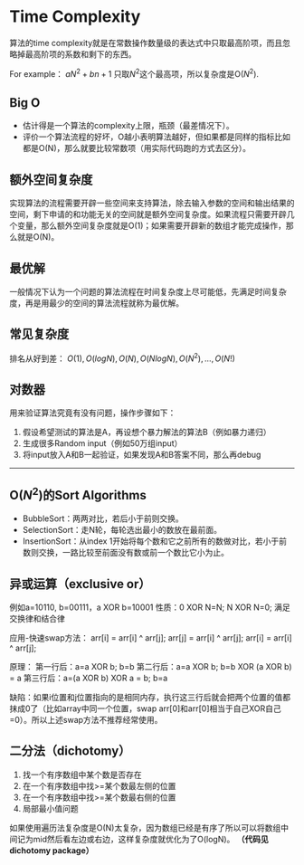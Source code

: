 # Time Complexity
算法的time complexity就是在常数操作数量级的表达式中只取最高阶项，而且忽略掉最高阶项的系数和剩下的东西。

For example：
$aN^2 + bn + 1$
只取$N^2$这个最高项，所以复杂度是O($N^2$).

## Big O
- 估计得是一个算法的complexity上限，瓶颈（最差情况下）。
- 评价一个算法流程的好坏，O越小表明算法越好，但如果都是同样的指标比如都是O(N)，那么就要比较常数项（用实际代码跑的方式去区分）。

## 额外空间复杂度
实现算法的流程需要开辟一些空间来支持算法，除去输入参数的空间和输出结果的空间，剩下申请的和功能无关的空间就是额外空间复杂度。如果流程只需要开辟几个变量，那么额外空间复杂度就是O(1)；如果需要开辟新的数组才能完成操作，那么就是O(N)。

## 最优解
一般情况下认为一个问题的算法流程在时间复杂度上尽可能低，先满足时间复杂度，再是用最少的空间的算法流程就称为最优解。

## 常见复杂度
排名从好到差：
$O(1), O(logN), O(N), O(N logN), O(N^2),... , O(N!)$

## 对数器
用来验证算法究竟有没有问题，操作步骤如下：
1. 假设希望测试的算法是A，再设想个暴力解法的算法B（例如暴力递归）
2. 生成很多Random input（例如50万组input）
3. 将input放入A和B一起验证，如果发现A和B答案不同，那么再debug
***

## O($N^2$)的Sort Algorithms
- BubbleSort：两两对比，若后小于前则交换。
- SelectionSort：走N轮，每轮选出最小的数放在最前面。
- InsertionSort：从index 1开始将每个数和它之前所有的数做对比，若小于前数则交换，一路比较至前面没有数或前一个数比它小为止。

## 异或运算（exclusive or）
例如a=10110, b=00111，a XOR b=10001
性质：0 XOR N=N; N XOR N=0; 满足交换律和结合律

应用-快速swap方法：
arr[i] = arr[i] ^ arr[j];
arr[j] = arr[i] ^ arr[j];
arr[i] = arr[i] ^ arr[j];

原理：
第一行后：a=a XOR b; b=b
第二行后：a=a XOR b; b=b XOR (a XOR b) = a
第三行后：a=(a XOR b) XOR a = b; b=a

缺陷：如果i位置和j位置指向的是相同内存，执行这三行后就会把两个位置的值都抹成0了（比如array中同一个位置，swap arr[0]和arr[0]相当于自己XOR自己=0）。所以上述swap方法不推荐经常使用。

## 二分法（dichotomy）
1. 找一个有序数组中某个数是否存在
2. 在一个有序数组中找>=某个数最左侧的位置
3. 在一个有序数组中找>=某个数最右侧的位置
4. 局部最小值问题

如果使用遍历法复杂度是O(N)太复杂，因为数组已经是有序了所以可以将数组中间记为mid然后看左边或右边，这样复杂度就优化为了O(logN)。
**（代码见dichotomy package）**
